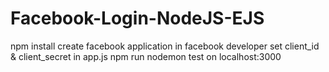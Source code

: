# Facebook-Login-NodeJS-EJS

npm install
create facebook application in facebook developer
set client_id & client_secret in app.js
npm run nodemon
test on localhost:3000
